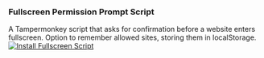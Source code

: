 ### Fullscreen Permission Prompt Script  
A Tampermonkey script that asks for confirmation before a website enters fullscreen. Option to remember allowed sites, storing them in localStorage.
[![Install Fullscreen Script](https://img.shields.io/badge/Install%20Script-Tampermonkey-blue?style=for-the-badge)](https://github.com/miakizu/fspermtoggle/raw/main/fullscreen-permission.user.js)
